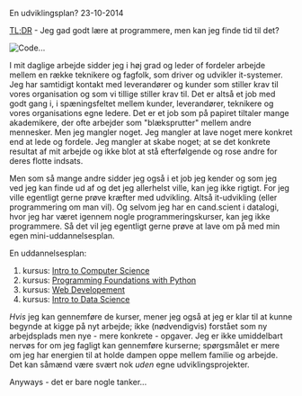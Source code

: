 En udviklingsplan?
23-10-2014

[TL;DR](http://en.wikipedia.org/wiki/Wikipedia:Too_long;_didn't_read) - Jeg gad godt lære at programmere, men kan jeg finde tid til det?

![Code...](http://static.logiskhave.dk/20141023_code.jpg "Code...")

I mit daglige arbejde sidder jeg i høj grad og leder of fordeler arbejde mellem en række teknikere og fagfolk, som driver og udvikler it-systemer. Jeg har samtidigt kontakt med leverandører og kunder som stiller krav til vores organisation og som vi tillige stiller krav til. Det er altså et job med godt gang i, i spæningsfeltet mellem kunder, leverandører, teknikere og vores organisations egne ledere. Det er et job som på papiret tiltaler mange akademikere, der ofte arbejder som "blæksprutter" mellem andre mennesker. Men jeg mangler noget. Jeg mangler at lave noget mere konkret end at lede og fordele. Jeg mangler at skabe noget; at se det konkrete resultat af mit arbejde og ikke blot at stå efterfølgende og rose andre for deres flotte indsats. 

Men som så mange andre sidder jeg også i et job jeg kender og som jeg ved jeg kan finde ud af og det jeg allerhelst ville, kan jeg ikke rigtigt. For jeg ville egentligt gerne prøve kræfter med udvikling. Altså it-udvikling (eller programmering om man vil). Og selvom jeg har en cand.scient i datalogi, hvor jeg har været igennem nogle programmeringskurser, kan jeg ikke programmere. Så det vil jeg egentligt gerne prøve at lave om på med min egen mini-uddannelsesplan.

En uddannelsesplan:   
1. kursus: [Intro to Computer Science](https://www.udacity.com/course/cs101)   
2. kursus: [Programming Foundations with Python](https://www.udacity.com/course/ud036)   
3. kursus: [Web Developement](https://www.udacity.com/course/cs253)   
4. kursus: [Intro to Data Science](https://www.udacity.com/course/ud359)   

*Hvis* jeg kan gennemføre de kurser, mener jeg også at jeg er klar til at kunne begynde at kigge på nyt arbejde; ikke (nødvendigvis) forstået som ny arbejdsplads men nye - mere konkrete - opgaver. Jeg er ikke umiddelbart nervøs for om jeg fagligt kan gennemføre kurserne; spørgsmålet er mere om jeg har energien til at holde dampen oppe mellem familie og arbejde. Det kan såmænd være svært nok *uden* egne udviklingsprojekter. 

Anyways - det er bare nogle tanker...